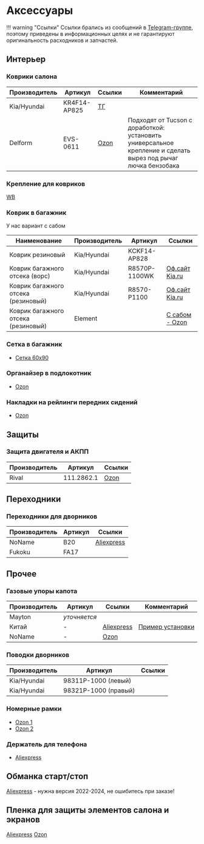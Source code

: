 # Аксессуары

!!! warning "Ссылки"
    Ссылки брались из сообщений в [Telegram-группе](https://t.me/Kia_Sportage_5_Turbo), поэтому приведены в информационных целях и не гарантируют оригинальность расходников и запчастей.

## Интерьер
### Коврики салона
| Производитель | Артикул | Ссылки | Комментарий |
|---|---|---| --- |
| Kia/Hyundai | KR4F14-AP825 | [ТГ](https://t.me/Kia_Sportage_5_Turbo/36159/117860)| |
| Delform | EVS-0611 | [Ozon](https://ozon.ru/t/g2U420E) | Подходят от Tucson с доработкой: установить универсальное крепление и сделать вырез под рычаг лючка бензобака |

### Крепление для ковриков

[WB](https://www.wildberries.ru/catalog/250658965/detail.aspx?targetUrl=SN)


### Коврик в багажник

У нас вариант с сабом

|Наименование | Производитель | Артикул | Ссылки |
|---|---|---|---|
|Коврик резиновый | Kia/Hyundai | KCKF14-AP828 ||
| Коврик багажного отсека (ворс) |Kia/Hyundai | R8570P-1100WK | [Оф.сайт Kia.ru](https://www.kia.ru/service/accessories/R8570P1100WK/) |
| Коврик багажного отсека (резиновый) |Kia/Hyundai | R8570-P1100 | [Оф.сайт Kia.ru](https://www.kia.ru/service/accessories/R8570P1100/) |
| Коврик багажного отсека (резиновый) | Element | | [С сабом - Ozon](https://ozon.ru/t/7i1J2Yy) |



### Сетка в багажник

- [Сетка 60х90](https://ozon.ru/t/tkPaOAG)

### Органайзер в подлокотник
- [Ozon](https://ozon.ru/t/LteZYjq)


### Накладки на рейлинги передних сидений

- [Ozon](https://ozon.ru/t/dQWSUfO)

## Защиты
### Защита двигателя и АКПП

| Производитель | Артикул   | Ссылки |
|---|---|---|
| Rival | 111.2862.1  | [Ozon](https://ozon.ru/t/IFxPFuR) |

## Переходники
### Переходники для дворников
| Производитель | Артикул   | Ссылки |
|---|---|---|
| NoName | B20  | [Aliexpress](https://aliexpress.ru/item/1005006533195225.html) |
| Fukoku |FA17 | |

## Прочее
### Газовые упоры капота
| Производитель | Артикул   | Ссылки | Комментарий |
|---|---|---| --- |
| Mayton | *уточняется*  | | |
| Китай | - | [Aliexpress](https://aliexpress.ru/item/1005005270062965.html)| [Пример установки](https://t.me/Kia_Sportage_5_Turbo/36156/109038)
| NoName | - | [Ozon](https://ozon.ru/t/rdw0K5w) |  |

### Поводки дворников

| Производитель | Артикул | Ссылки |
|---|---|---|
| Kia/Hyundai | 98311P-1000 (левый) ||
| Kia/Hyundai | 98321P-1000 (правый) ||

### Номерные рамки

 - [Ozon 1](https://ozon.ru/t/baJ7nXE)
 - [Ozon 2](https://ozon.ru/t/QoGQZ8S)

### Держатель для телефона

- [Aliexpress](https://sl.aliexpress.ru/p?key=LXPhV9R)

## Обманка старт/стоп

[Aliexpress](https://sl.aliexpress.ru/p?key=VcrqVPr) - нужна версия 2022-2024, не ошибитесь при заказе!

## Пленка для защиты элементов салона и экранов

[Aliexpress](https://aliexpress.ru/item/1005008562646656.html)
[Ozon](https://ozon.ru/t/l7W6k2H)